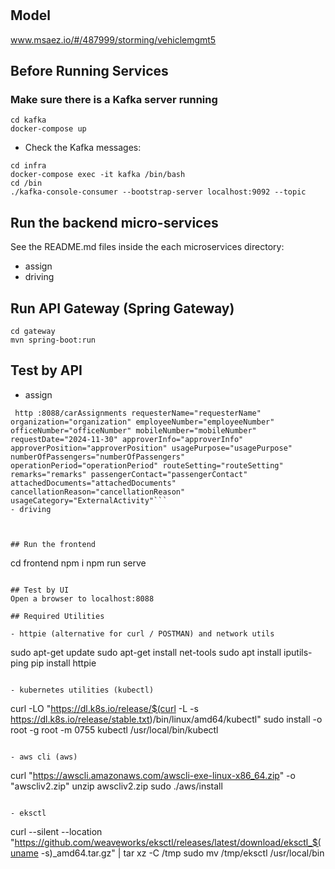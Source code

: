 # 

## Model
www.msaez.io/#/487999/storming/vehiclemgmt5

## Before Running Services
### Make sure there is a Kafka server running
```
cd kafka
docker-compose up
```
- Check the Kafka messages:
```
cd infra
docker-compose exec -it kafka /bin/bash
cd /bin
./kafka-console-consumer --bootstrap-server localhost:9092 --topic
```

## Run the backend micro-services
See the README.md files inside the each microservices directory:

- assign
- driving


## Run API Gateway (Spring Gateway)
```
cd gateway
mvn spring-boot:run
```

## Test by API
- assign
```
 http :8088/carAssignments requesterName="requesterName" organization="organization" employeeNumber="employeeNumber" officeNumber="officeNumber" mobileNumber="mobileNumber" requestDate="2024-11-30" approverInfo="approverInfo" approverPosition="approverPosition" usagePurpose="usagePurpose" numberOfPassengers="numberOfPassengers" operationPeriod="operationPeriod" routeSetting="routeSetting" remarks="remarks" passengerContact="passengerContact" attachedDocuments="attachedDocuments" cancellationReason="cancellationReason" usageCategory="ExternalActivity"```
- driving
```
```


## Run the frontend
```
cd frontend
npm i
npm run serve
```

## Test by UI
Open a browser to localhost:8088

## Required Utilities

- httpie (alternative for curl / POSTMAN) and network utils
```
sudo apt-get update
sudo apt-get install net-tools
sudo apt install iputils-ping
pip install httpie
```

- kubernetes utilities (kubectl)
```
curl -LO "https://dl.k8s.io/release/$(curl -L -s https://dl.k8s.io/release/stable.txt)/bin/linux/amd64/kubectl"
sudo install -o root -g root -m 0755 kubectl /usr/local/bin/kubectl
```

- aws cli (aws)
```
curl "https://awscli.amazonaws.com/awscli-exe-linux-x86_64.zip" -o "awscliv2.zip"
unzip awscliv2.zip
sudo ./aws/install
```

- eksctl 
```
curl --silent --location "https://github.com/weaveworks/eksctl/releases/latest/download/eksctl_$(uname -s)_amd64.tar.gz" | tar xz -C /tmp
sudo mv /tmp/eksctl /usr/local/bin
```

